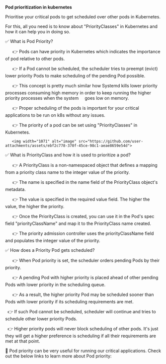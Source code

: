 **Pod prioritization in kubernetes**

Prioritise your critical pods to get scheduled over other pods in Kubernetes.

For this, all you need is to know about "PriorityClasses" in Kubernetes and how it can help you in doing so.

✅ What is Pod Priority?

      👉 Pods can have priority in Kubernetes which indicates the importance of pod relative to other pods.

      👉 If a Pod cannot be scheduled, the scheduler tries to preempt (evict) lower priority Pods to make scheduling of the pending Pod possible.

      👉 This concept is pretty much similar how Systemd kills lower priority processes consuming high memory in order to keep running the higher priority processes when the system     goes low on memory.

      👉 Proper scheduling of the pods is important for your critical applications to be run on k8s without any issues.

      👉 The priority of a pod can be set using "PriorityClasses" in Kubernetes.


       <img width="1071" alt="image" src="https://github.com/user-attachments/assets/ebf2c778-370f-45ce-98c1-aeae8659e54d">




✅ What is PriorityClass and how it is used to prioritize a pod?

      👉 A PriorityClass is a non-namespaced object that defines a mapping from a priority class name to the integer value of the priority.

      👉 The name is specified in the name field of the PriorityClass object's metadata.

      👉 The value is specified in the required value field. The higher the value, the higher the priority.

      👉 Once the PriorityClass is created, you can use it in the Pod's spec field "priorityClassName" and map it to the PriorityClass name created.

      👉 The priority admission controller uses the priorityClassName field and populates the integer value of the priority.

✅ How does a Priority Pod gets scheduled?

      👉 When Pod priority is set, the scheduler orders pending Pods by their priority.

      👉 A pending Pod with higher priority is placed ahead of other pending Pods with lower priority in the scheduling queue.

      👉 As a result, the higher priority Pod may be scheduled sooner than Pods with lower priority if its scheduling requirements are met.

  👉 If such Pod cannot be scheduled, scheduler will continue and tries to schedule other lower priority Pods.

  👉 Higher priority pods will never block scheduling of other pods. It's just they will get a higher preference is scheduling if all their requirements are met at that point.

🔖 Pod priority can be very useful for running our critical applications. Check out the below links to learn more about Pod priority:
